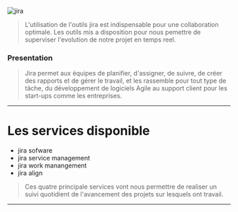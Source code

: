 ![jira](https://wac-cdn.atlassian.com/dam/jcr:48f73fa9-325e-4663-a743-daba2a0f1397/jira-social%20@2x.png)

> L'utilisation de l'outils jira est indispensable pour une collaboration optimale.
Les outils mis a disposition pour nous pemettre de superviser l'evolution de notre projet en temps reel.

### Presentation

> Jira permet aux équipes de planifier, d'assigner, de suivre, de créer des rapports et de gérer le travail, et les rassemble pour tout type de tâche, du développement de logiciels Agile au support client pour les start-ups comme les entreprises.

___

# Les services disponible

- jira sofware
- jira service management
- jira work manangement
- jira align

> Ces quatre principale services vont nous permettre de realiser un suivi quotidient de l'avancement des projets sur lesquels ont travail.

___